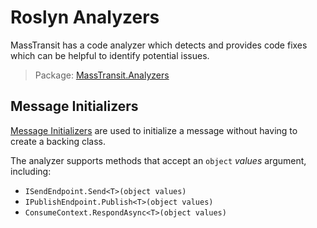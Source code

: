 # Roslyn Analyzers

MassTransit has a code analyzer which detects and provides code fixes which can be helpful to identify potential issues.

> Package: [MassTransit.Analyzers](https://www.nuget.org/packages/MassTransit.Analyzers)

## Message Initializers

[Message Initializers](/usage/producers.md##message-initializers) are used to initialize a message without having to create a backing class.

The analyzer supports methods that accept an `object` _values_ argument, including:

- `ISendEndpoint.Send<T>(object values)`
- `IPublishEndpoint.Publish<T>(object values)`
- `ConsumeContext.RespondAsync<T>(object values)`